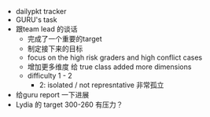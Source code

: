 - dailypkt tracker
- GURU's task
- 跟team lead 的谈话
	- 完成了一个重要的target
	- 制定接下来的目标
	- focus on the high risk graders and high conflict cases
	- 增加更多维度 给 true class added more dimensions
	- difficulty 1 - 2
		- 2: isolated / not represntative 非常孤立
- 给guru report 一下进展
- Lydia 的 target 300-260  有压力？